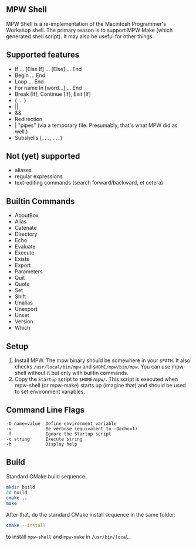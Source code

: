 MPW Shell
---------

MPW Shell is a re-implementation of the Macintosh Programmer's Workshop shell.
The primary reason is to support MPW Make (which generated shell script). It
may also be useful for other things.

Supported features
------------------
* If ... [Else If] ... [Else] ... End
* Begin ... End
* Loop ... End
* For name In [word...] ... End
* Break [If], Continue [If], Exit [If]
* ( ... )
* ||
* &&
* Redirection
* | "pipes" (via a temporary file. Presumably, that's what MPW did as well.)
* Subshells (`...`, ``...``)


Not (yet) supported
-------------
* aliases
* regular expressions
* text-editing commands (search forward/backward, et cetera)

Builtin Commands
----------------
* AboutBox
* Alias
* Catenate
* Directory
* Echo
* Evaluate
* Execute
* Exists
* Export
* Parameters
* Quit
* Quote
* Set
* Shift
* Unalias
* Unexport
* Unset
* Version
* Which


Setup
-----
1. Install MPW.  The mpw binary should be somewhere in your `$PATH`.
It also checks `/usr/local/bin/mpw` and `$HOME/mpw/bin/mpw`.  You can
use mpw-shell without it but only with builtin commands.
2. Copy the `Startup` script to `$HOME/mpw/`.  This script is executed
when mpw-shell (or mpw-make) starts up (imagine that) and should
be used to set environment variables.


Command Line Flags
------------------

    -D name=value  Define environment variable
    -v             Be verbose (equivalent to -Decho=1)
    -f             Ignore the Startup script
    -c string      Execute string
    -h             Display help


Build
-----

Standard CMake build sequence:

```bash
mkdir build
cd build
cmake ..
make
```

After that, do the standard CMake install sequence in the same folder:

```bash
cmake --install
```

to install `mpw-shell` and `mpw-make` in `/usr/bin/local`.
